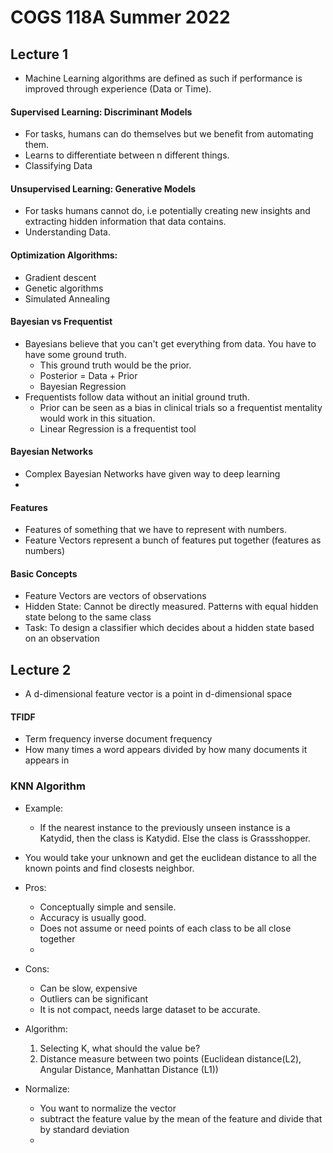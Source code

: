 # COGS 118A Summer 2022

## Lecture 1

- Machine Learning algorithms are defined as such if performance is improved through experience (Data or Time).

#### Supervised Learning: Discriminant Models

- For tasks, humans can do themselves but we benefit from automating them.
- Learns to differentiate between n different things.
- Classifying Data

#### Unsupervised Learning: Generative Models

- For tasks humans cannot do, i.e potentially creating new insights and extracting hidden information that data contains.
- Understanding Data.

#### Optimization Algorithms:

- Gradient descent
- Genetic algorithms
- Simulated Annealing

#### Bayesian vs Frequentist

- Bayesians believe that you can't get everything from data. You have to have some ground truth.
  - This ground truth would be the prior.
  - Posterior = Data + Prior
  - Bayesian Regression
- Frequentists follow data without an initial ground truth.
  - Prior can be seen as a bias in clinical trials so a frequentist mentality would work in this situation.
  - Linear Regression is a frequentist tool

#### Bayesian Networks

- Complex Bayesian Networks have given way to deep learning
-

#### Features

- Features of something that we have to represent with numbers.
- Feature Vectors represent a bunch of features put together (features as numbers)

#### Basic Concepts

- Feature Vectors are vectors of observations
- Hidden State: Cannot be directly measured. Patterns with equal hidden state belong to the same class
- Task: To design a classifier which decides about a hidden state based on an observation

## Lecture 2

- A d-dimensional feature vector is a point in d-dimensional space

#### TFIDF

- Term frequency inverse document frequency
- How many times a word appears divided by how many documents it appears in

### KNN Algorithm

- Example:
  - If the nearest instance to the previously unseen instance is a Katydid, then the class is Katydid. Else the class is Grassshopper.
- You would take your unknown and get the euclidean distance to all the known points and find closests neighbor.
- Pros:
  - Conceptually simple and sensile.
  - Accuracy is usually good.
  - Does not assume or need points of each class to be all close together
  -
- Cons:

  - Can be slow, expensive
  - Outliers can be significant
  - It is not compact, needs large dataset to be accurate.

- Algorithm:

  1. Selecting K, what should the value be?
  2. Distance measure between two points (Euclidean distance(L2), Angular Distance, Manhattan Distance (L1))

- Normalize:
  - You want to normalize the vector
  - subtract the feature value by the mean of the feature and divide that by standard deviation
  -
